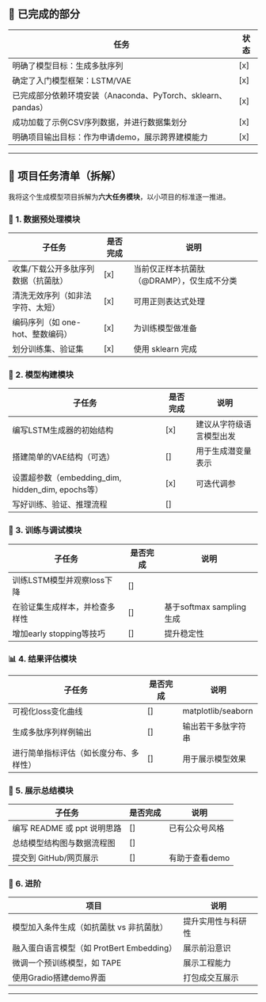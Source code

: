 ## 📌 **已完成的部分**

| 任务 | 状态 |
| --- | --- |
| 明确了模型目标：生成多肽序列 | [x] |
| 确定了入门模型框架：LSTM/VAE | [x] |
| 已完成部分依赖环境安装（Anaconda、PyTorch、sklearn、pandas） | [x] |
| 成功加载了示例CSV序列数据，并进行数据集划分 | [x] |
| 明确项目输出目标：作为申请demo，展示跨界建模能力 | [x] |

---

## 🧩 **项目任务清单（拆解）**

我将这个生成模型项目拆解为**六大任务模块**，以小项目的标准逐一推进。

### 🧠 1. **数据预处理模块**

| 子任务                  | 是否完成 | 说明                       |
|----------------------|------|--------------------------|
| 收集/下载公开多肽序列数据（抗菌肽）  | [x]    | 当前仅正样本抗菌肽（@DRAMP），仅生成不分类 |
| 清洗无效序列（如非法字符、太短）     | [x]  | 可用正则表达式处理                |
| 编码序列（如 one-hot、整数编码） | [x]  | 为训练模型做准备                 |
| 划分训练集、验证集            | [x]    | 使用 sklearn 完成            |

### 🧱 2. **模型构建模块**

| 子任务 | 是否完成 | 说明 |
| --- |---| --- |
| 编写LSTM生成器的初始结构 | [x] | 建议从字符级语言模型出发 |
| 搭建简单的VAE结构（可选） | [] | 用于生成潜变量表示 |
| 设置超参数（embedding_dim, hidden_dim, epochs等） | [x] | 可迭代调参 |
| 写好训练、验证、推理流程 | [] |  |

### 🔧 3. **训练与调试模块**

| 子任务 | 是否完成 | 说明 |
| --- | --- | --- |
| 训练LSTM模型并观察loss下降 | [] |  |
| 在验证集生成样本，并检查多样性 | [] | 基于softmax sampling生成 |
| 增加early stopping等技巧 | [] | 提升稳定性 |

### 📊 4. **结果评估模块**

| 子任务 | 是否完成 | 说明 |
| --- | --- | --- |
| 可视化loss变化曲线 | [] | matplotlib/seaborn |
| 生成多肽序列样例输出 | [] | 输出若干多肽字符串 |
| 进行简单指标评估（如长度分布、多样性） | [] | 用于展示模型效果 |

### 📄 5. **展示总结模块**

| 子任务 | 是否完成 | 说明 |
| --- | --- | --- |
| 编写 README 或 ppt 说明思路 | [] | 已有公众号风格 |
| 总结模型结构图与数据流程图 | [] |  |
| 提交到 GitHub/网页展示 | [] | 有助于查看demo |

### 🌟 6. **进阶**

| 项目                             | 说明 |
|--------------------------------| --- |
| 模型加入条件生成（如抗菌肽 vs 非抗菌肽）         | 提升实用性与科研性 |
| 融入蛋白语言模型（如 ProtBert Embedding） | 展示前沿意识 |
| 微调一个预训练模型，如 TAPE               | 展示工程能力 |
| 使用Gradio搭建demo界面               | 打包成交互展示 |

---
